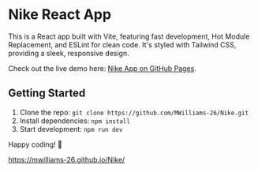 # Nike React App

This is a React app built with Vite, featuring fast development, Hot Module Replacement, and ESLint for clean code. It's styled with Tailwind CSS, providing a sleek, responsive design.

Check out the live demo here: [Nike App on GitHub Pages](https://mwilliams-26.github.io/Nike/).

## Getting Started

1. Clone the repo: `git clone https://github.com/MWilliams-26/Nike.git`
2. Install dependencies: `npm install`
3. Start development: `npm run dev`

Happy coding! 🚀

https://mwilliams-26.github.io/Nike/
